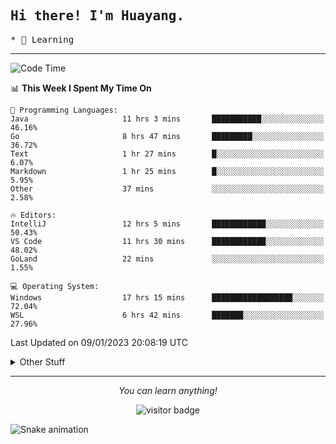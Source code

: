 <h2>
    <samp>Hi there! I'm Huayang.</samp>
</h2>
<p>
    <samp>
        * 🧐 Learning
    </samp>
</p>



<hr>


<!--START_SECTION:waka-->
![Code Time](http://img.shields.io/badge/Code%20Time-355%20hrs%2032%20mins-blue)

📊 **This Week I Spent My Time On** 

```text
💬 Programming Languages: 
Java                     11 hrs 3 mins       ███████████░░░░░░░░░░░░░░   46.16% 
Go                       8 hrs 47 mins       █████████░░░░░░░░░░░░░░░░   36.72% 
Text                     1 hr 27 mins        █░░░░░░░░░░░░░░░░░░░░░░░░   6.07% 
Markdown                 1 hr 25 mins        █░░░░░░░░░░░░░░░░░░░░░░░░   5.95% 
Other                    37 mins             ░░░░░░░░░░░░░░░░░░░░░░░░░   2.58%

🔥 Editors: 
IntelliJ                 12 hrs 5 mins       ████████████░░░░░░░░░░░░░   50.43% 
VS Code                  11 hrs 30 mins      ████████████░░░░░░░░░░░░░   48.02% 
GoLand                   22 mins             ░░░░░░░░░░░░░░░░░░░░░░░░░   1.55%

💻 Operating System: 
Windows                  17 hrs 15 mins      ██████████████████░░░░░░░   72.04% 
WSL                      6 hrs 42 mins       ███████░░░░░░░░░░░░░░░░░░   27.96%

```


 Last Updated on 09/01/2023 20:08:19 UTC
<!--END_SECTION:waka-->


<details>
  <summary>Other Stuff</summary>
  <br />
<!--   
  <p align="left">
    <img height="180em" src="https://github-readme-streak-stats.herokuapp.com/?user=GuillaumeFalourd" />
    
  </p> -->

  * 🏆 Some GitHub statistical reports:
  
  <img width="100%" src="https://github-profile-trophy.vercel.app/?username=xmchxup&column=7">
  <p align="left">  
    <img height="180em" src="https://github-readme-stats.vercel.app/api?username=xmchxup&hide_border=true&show_icons=true&include_all_commits=true&bg_color=0,EC6C6C,FFD479,FFFC79,73FA79&theme=graywhite&locale=en" />
    <img height="180em" src="https://github-readme-stats.vercel.app/api/top-langs/?username=xmchxup&hide=css,scss,html&langs_count=8&hide_border=true&layout=compact&bg_color=0,73FA79,73FDFF,D783FF&theme=graywhite&locale=en" />
  </p>
  
  <img width="100%" src="https://github-profile-summary-cards.vercel.app/api/cards/profile-details?username=xmchxup&theme=github" />
 
</a>
</details>
<hr>
<p align="center">
    <i>You can learn anything!</i>
    <p align="center">
        <img src="https://visitor-badge.laobi.icu/badge?page_id=xmchxup" alt="visitor badge"/>       
    </p>
</p>

![Snake animation](https://github.com/XmchxUp/XmchxUp/blob/output/github-contribution-grid-snake.gif)


